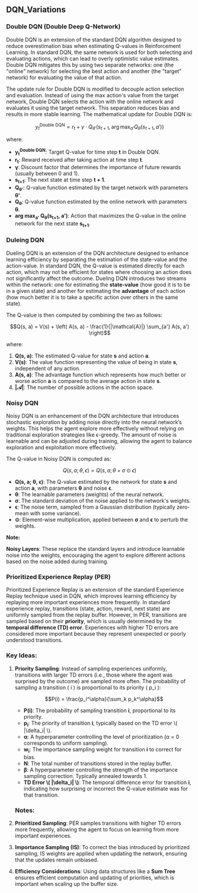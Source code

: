 ## DQN_Variations
### Double DQN (Double Deep Q-Network)

Double DQN is an extension of the standard DQN algorithm designed to reduce overestimation bias when estimating Q-values in Reinforcement Learning. In standard DQN, the same network is used for both selecting and evaluating actions, which can lead to overly optimistic value estimates. Double DQN mitigates this by using two separate networks: one (the "online" network) for selecting the best action and another (the "target" network) for evaluating the value of that action.

The update rule for Double DQN is modified to decouple action selection and evaluation. Instead of using the max action's value from the target network, Double DQN selects the action with the online network and evaluates it using the target network. This separation reduces bias and results in more stable learning. The mathematical update for Double DQN is:

```math
y_t^{\text{Double DQN}} = r_t + \gamma \cdot Q_{\theta'}(s_{t+1}, \arg\max_{a'} Q_{\theta}(s_{t+1}, a'))
```

where:

- **y<sub>t</sub><sup>Double DQN</sup>**: Target Q-value for time step **t** in Double DQN.
- **r<sub>t</sub>**: Reward received after taking action at time step **t**.
- **γ**: Discount factor that determines the importance of future rewards (usually between 0 and 1).
- **s<sub>t+1</sub>**: The next state at time step **t + 1**.
- **Q<sub>θ'</sub>**: Q-value function estimated by the target network with parameters **θ'**.
- **Q<sub>θ</sub>**: Q-value function estimated by the online network with parameters **θ**.
- **arg max<sub>a'</sub> Q<sub>θ</sub>(s<sub>t+1</sub>, a')**: Action that maximizes the Q-value in the online network for the next state **s<sub>t+1</sub>**.


### Duleing DQN

Dueling DQN is an extension of the DQN architecture designed to enhance learning efficiency by separating the estimation of the state-value and the action-value. In standard DQN, the Q-value is estimated directly for each action, which may not be efficient for states where choosing an action does not significantly affect the outcome. Dueling DQN introduces two streams within the network: one for estimating the **state-value** (how good it is to be in a given state) and another for estimating the **advantage** of each action (how much better it is to take a specific action over others in the same state).

The Q-value is then computed by combining the two as follows:

```math
Q(s, a) = V(s) + \left( A(s, a) - \frac{1}{|\mathcal{A}|} \sum_{a'} A(s, a') \right)
```


where:

1. **Q(s, a)**: The estimated Q-value for state **s** and action **a**.
2. **V(s)**: The value function representing the value of being in state **s**, independent of any action.
3. **A(s, a)**: The advantage function which represents how much better or worse action **a** is compared to the average action in state **s**.
4. **|𝒜|**: The number of possible actions in the action space.





### Noisy DQN 

Noisy DQN is an enhancement of the DQN architecture that introduces stochastic exploration by adding noise directly into the neural network’s weights. This helps the agent explore more effectively without relying on traditional exploration strategies like ϵ-greedy. The amount of noise is learnable and can be adjusted during training, allowing the agent to balance exploration and exploitation more effectively.

The Q-value in Noisy DQN is computed as:

```math
Q(s, a; \theta, \epsilon) = Q(s, a; \theta + \sigma \odot \epsilon)
```

<div> <ul> <li><strong>Q(s, a; θ, ϵ)</strong>: The Q-value estimated by the network for state <strong>s</strong> and action <strong>a</strong>, with parameters <strong>θ</strong> and noise <strong>ϵ</strong>.</li> <li><strong>θ</strong>: The learnable parameters (weights) of the neural network.</li> <li><strong>σ</strong>: The standard deviation of the noise applied to the network's weights.</li> <li><strong>ϵ</strong>: The noise term, sampled from a Gaussian distribution (typically zero-mean with some variance).</li> <li><strong>⊙</strong>: Element-wise multiplication, applied between <strong>σ</strong> and <strong>ϵ</strong> to perturb the weights.</li> </ul> </div>

<b> Note: </b>

**Noisy Layers**: These replace the standard layers and introduce learnable noise into the weights, encouraging the agent to explore different actions based on the noise added during training.


### Prioritized Experience Replay (PER)

Prioritized Experience Replay is an extension of the standard Experience Replay technique used in DQN, which improves learning efficiency by replaying more important experiences more frequently. In standard experience replay, transitions (state, action, reward, next state) are uniformly sampled from the replay buffer. However, in PER, transitions are sampled based on their **priority**, which is usually determined by the **temporal difference (TD) error**. Experiences with higher TD errors are considered more important because they represent unexpected or poorly understood transitions.

### Key Ideas:

1. **Priority Sampling**: Instead of sampling experiences uniformly, transitions with larger TD errors (i.e., those where the agent was surprised by the outcome) are sampled more often. The probability of sampling a transition \( i \) is proportional to its priority \( p_i \):
   
   ```math
   P(i) = \frac{p_i^\alpha}{\sum_k p_k^\alpha}
   ```

   <div> <ul> <li><strong>P(i)</strong>: The probability of sampling transition <strong>i</strong>, proportional to its priority.</li> <li><strong>p<sub>i</sub></strong>: The priority of transition <strong>i</strong>, typically based on the TD error \( |\delta_i| \).</li> <li><strong>α</strong>: A hyperparameter controlling the level of prioritization (α = 0 corresponds to uniform sampling).</li> <li><strong>w<sub>i</sub></strong>: The importance sampling weight for transition <strong>i</strong> to correct for bias.</li> <li><strong>N</strong>: The total number of transitions stored in the replay buffer.</li> <li><strong>β</strong>: A hyperparameter controlling the strength of the importance sampling correction. Typically annealed towards 1.</li> <li><strong>TD Error \( |\delta_i| \)</strong>: The temporal difference error for transition <strong>i</strong>, indicating how surprising or incorrect the Q-value estimate was for that transition.</li> </ul> </div>

   ### Notes:

1. **Prioritized Sampling**: PER samples transitions with higher TD errors more frequently, allowing the agent to focus on learning from more important experiences.
2. **Importance Sampling (IS)**: To correct the bias introduced by prioritized sampling, IS weights are applied when updating the network, ensuring that the updates remain unbiased.
3. **Efficiency Considerations**: Using data structures like a **Sum Tree** ensures efficient computation and updating of priorities, which is important when scaling up the buffer size.


